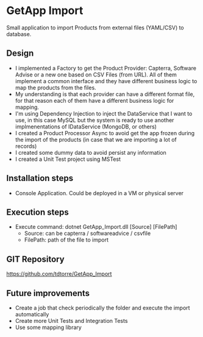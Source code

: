 ﻿# GetApp Import
Small application to import Products from external files (YAML/CSV) to database.

## Design
- I implemented a Factory to get the Product Provider: Capterra, Software Advise or a new one based on CSV Files (from URL). All of them implement a common interface and they have different business logic to map the products from the files.
- My understanding is that each provider can have a different format file, for that reason each of them have a different business logic for mapping.
- I'm using Dependency Injection to inject the DataService that I want to use, in this case MySQL but the system is ready to use another implmenentations of IDataService (MongoDB, or others)
- I created a Product Processor Async to avoid get the app frozen during the import of the products (in case that we are importing a lot of records)
- I created some dummy data to avoid persist any information
- I created a Unit Test project using MSTest

## Installation steps
- Console Application. Could be deployed in a VM or physical server

## Execution steps
- Execute command: dotnet GetApp_Import.dll [Source] [FilePath]
	* Source: can be capterra / softwareadvice / csvfile
	* FilePath: path of the file to import

## GIT Repository
https://github.com/tdtorre/GetApp_Import

## Future improvements
- Create a job that check periodically the folder and execute the import automatically
- Create more Unit Tests and Integration Tests
- Use some mapping library